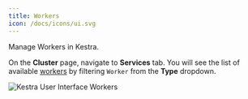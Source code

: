 ```yaml
---
title: Workers
icon: /docs/icons/ui.svg
---
```


Manage Workers in Kestra.

On the **Cluster** page, navigate to **Services** tab. You will see the list of available [workers](../../07.architecture/05.worker.md) by filtering `Worker` from the **Type** dropdown.

![Kestra User Interface Workers](/docs/user-interface-guide/30-Administration-Workers.png)
